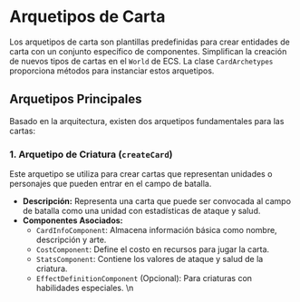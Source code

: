 # Arquetipos de Carta

Los arquetipos de carta son plantillas predefinidas para crear entidades de carta con un conjunto específico de componentes. Simplifican la creación de nuevos tipos de cartas en el `World` de ECS. La clase `CardArchetypes` proporciona métodos para instanciar estos arquetipos.

## Arquetipos Principales

Basado en la arquitectura, existen dos arquetipos fundamentales para las cartas:

### 1. Arquetipo de Criatura (`createCard`)

Este arquetipo se utiliza para crear cartas que representan unidades o personajes que pueden entrar en el campo de batalla.

-   **Descripción:** Representa una carta que puede ser convocada al campo de batalla como una unidad con estadísticas de ataque y salud.
-   **Componentes Asociados:**
    -   `CardInfoComponent`: Almacena información básica como nombre, descripción y arte.
    -   `CostComponent`: Define el costo en recursos para jugar la carta.
    -   `StatsComponent`: Contiene los valores de ataque y salud de la criatura.
    -   `EffectDefinitionComponent` (Opcional): Para criaturas con habilidades especiales.
\n
